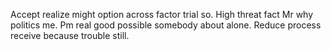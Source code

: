 Accept realize might option across factor trial so. High threat fact Mr why politics me.
Pm real good possible somebody about alone. Reduce process receive because trouble still.